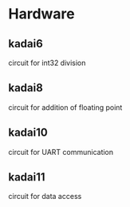 # Hardware

## kadai6
  circuit for int32 division

## kadai8
  circuit for addition of floating point

## kadai10
  circuit for UART communication

## kadai11
  circuit for data access
